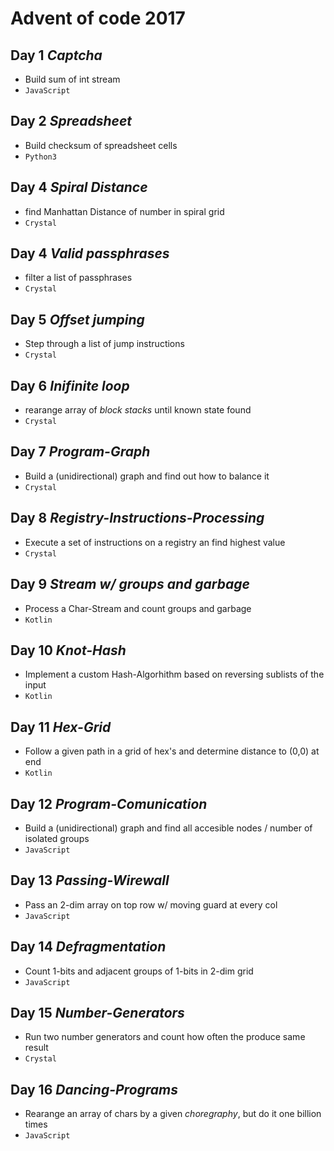 # Advent of code 2017

## Day 1 *Captcha*

- Build sum of int stream 
- `JavaScript`

## Day 2 *Spreadsheet*

- Build checksum of spreadsheet cells
- `Python3`

## Day 4 *Spiral Distance*

- find Manhattan Distance of number in spiral grid
- `Crystal`

## Day 4 *Valid passphrases*

- filter a list of passphrases
- `Crystal`

## Day 5 *Offset jumping*

- Step through a list of jump instructions
- `Crystal`

## Day 6 *Inifinite loop*

- rearange array of *block stacks* until known state found
- `Crystal`

## Day 7 *Program-Graph*

- Build a (unidirectional) graph and find out how to balance it
- `Crystal`

## Day 8 *Registry-Instructions-Processing*

- Execute a set of instructions on a registry an find highest value
- `Crystal`

## Day 9 *Stream w/ groups and garbage*

- Process a Char-Stream and count groups and garbage
- `Kotlin`

## Day 10 *Knot-Hash*

- Implement a custom Hash-Algorhithm based on reversing sublists of the input
- `Kotlin`

## Day 11 *Hex-Grid*

- Follow a given path in a grid of hex's and determine distance to (0,0) at end
- `Kotlin`

## Day 12 *Program-Comunication*

- Build a (unidirectional) graph and find all accesible nodes / number of isolated groups
- `JavaScript`

## Day 13 *Passing-Wirewall*

- Pass an 2-dim array on top row w/ moving guard at every col
- `JavaScript`

## Day 14 *Defragmentation*

- Count 1-bits and adjacent groups of 1-bits in 2-dim grid
- `JavaScript`

## Day 15 *Number-Generators*

- Run two number generators and count how often the produce same result
- `Crystal`

## Day 16 *Dancing-Programs*

- Rearange an array of chars by a given *choregraphy*, but do it one billion times
- `JavaScript`